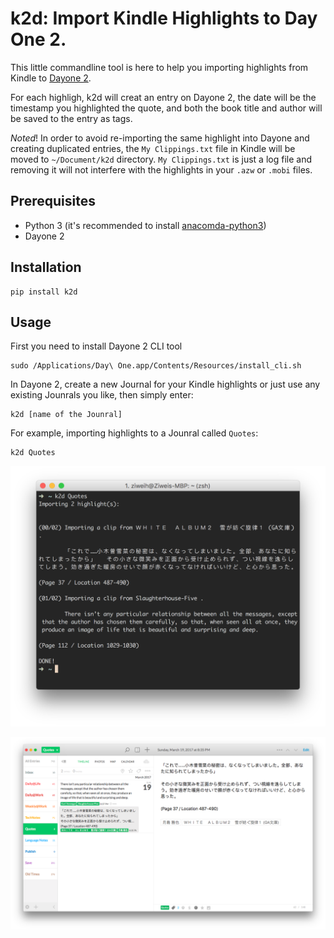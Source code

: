 # k2d: Import Kindle Highlights to Day One 2.

This little commandline tool is here to help you importing highlights from Kindle to [Dayone 2](http://dayoneapp.com/). 

For each highligh, k2d will creat an entry on Dayone 2, the date will be the timestamp you highlighted the quote, and both the book title and author will be saved to the entry as tags.

*Noted*! In order to avoid re-importing the same highlight into Dayone and creating duplicated entries, the `My Clippings.txt` file in Kindle will be moved to `~/Document/k2d` directory. `My Clippings.txt` is just a log file and removing it will not interfere with the highlights in your `.azw` or `.mobi` files.

## Prerequisites

* Python 3 (it's recommended to install [anacomda-python3](https://www.continuum.io/downloads))
* Dayone 2

## Installation

	pip install k2d

## Usage

First you need to install Dayone 2 CLI tool

	sudo /Applications/Day\ One.app/Contents/Resources/install_cli.sh

In Dayone 2, create a new Journal for your Kindle highlights or just use any existing Jounrals you like, then simply enter:

	k2d [name of the Jounral]

For example, importing highlights to a Jounral called `Quotes`:

	k2d Quotes

![terminal](imgs/terminal.png)

![dayone](imgs/dayone2.png)